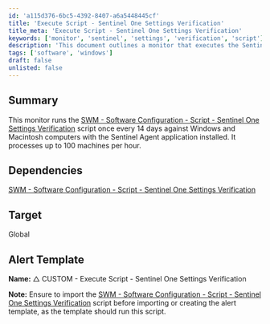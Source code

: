 ```yaml
---
id: 'a115d376-6bc5-4392-8407-a6a5448445cf'
title: 'Execute Script - Sentinel One Settings Verification'
title_meta: 'Execute Script - Sentinel One Settings Verification'
keywords: ['monitor', 'sentinel', 'settings', 'verification', 'script']
description: 'This document outlines a monitor that executes the Sentinel One Settings Verification script every 14 days on Windows and Macintosh computers with the Sentinel Agent installed, processing up to 100 machines per hour.'
tags: ['software', 'windows']
draft: false
unlisted: false
---
```


## Summary

This monitor runs the [SWM - Software Configuration - Script - Sentinel One Settings Verification](https://proval.itglue.com/DOC-5078775-12924820) script once every 14 days against Windows and Macintosh computers with the Sentinel Agent application installed. It processes up to 100 machines per hour.

## Dependencies

[SWM - Software Configuration - Script - Sentinel One Settings Verification](https://proval.itglue.com/DOC-5078775-12924820)

## Target

Global

## Alert Template

**Name:** △ CUSTOM - Execute Script - Sentinel One Settings Verification

**Note:** Ensure to import the [SWM - Software Configuration - Script - Sentinel One Settings Verification](https://proval.itglue.com/DOC-5078775-12924820) script before importing or creating the alert template, as the template should run this script.



